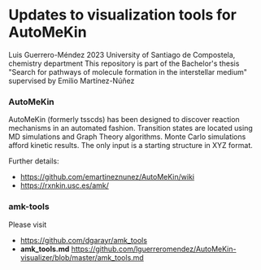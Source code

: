 # Updates to visualization tools for AutoMeKin

Luis Guerrero-Méndez 2023 University of Santiago de Compostela, chemistry department
This repository is part of the Bachelor's thesis "Search for pathways of molecule formation in the interstellar medium" supervised by Emilio Martínez-Núñez

### AutoMeKin
AutoMeKin (formerly tsscds) has been designed to discover reaction mechanisms in an automated fashion. Transition states are located using MD simulations and Graph Theory algorithms. Monte Carlo simulations afford kinetic results. The only input is a starting structure in XYZ format.

Further details: 
* https://github.com/emartineznunez/AutoMeKin/wiki
* https://rxnkin.usc.es/amk/

### amk-tools 
Please visit 
* https://github.com/dgarayr/amk_tools
* **amk_tools.md** https://github.com/lguerreromendez/AutoMeKin-visualizer/blob/master/amk_tools.md

























